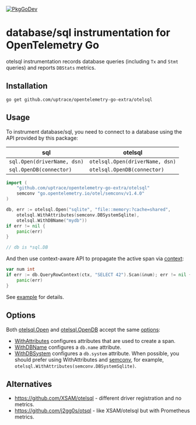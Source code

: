[![PkgGoDev](https://pkg.go.dev/badge/github.com/uptrace/opentelemetry-go-extra/otelsql)](https://pkg.go.dev/github.com/uptrace/opentelemetry-go-extra/otelsql)

# database/sql instrumentation for OpenTelemetry Go

otelsql instrumentation records database queries (including `Tx` and `Stmt` queries) and reports
`DBStats` metrics.

## Installation

```shell
go get github.com/uptrace/opentelemetry-go-extra/otelsql
```

## Usage

To instrument database/sql, you need to connect to a database using the API provided by this
package:

| sql                         | otelsql                         |
| --------------------------- | ------------------------------- |
| `sql.Open(driverName, dsn)` | `otelsql.Open(driverName, dsn)` |
| `sql.OpenDB(connector)`     | `otelsql.OpenDB(connector)`     |

```go
import (
	"github.com/uptrace/opentelemetry-go-extra/otelsql"
	semconv "go.opentelemetry.io/otel/semconv/v1.4.0"
)

db, err := otelsql.Open("sqlite", "file::memory:?cache=shared",
	otelsql.WithAttributes(semconv.DBSystemSqlite),
	otelsql.WithDBName("mydb"))
if err != nil {
	panic(err)
}

// db is *sql.DB
```

And then use context-aware API to propagate the active span via
[context](https://docs.uptrace.dev/guide/go.html#context):

```go
var num int
if err := db.QueryRowContext(ctx, "SELECT 42").Scan(&num); err != nil {
	panic(err)
}
```

See [example](/example/) for details.

## Options

Both [otelsql.Open](https://pkg.go.dev/github.com/uptrace/opentelemetry-go-extra/otelsql#Open) and
[otelsql.OpenDB](https://pkg.go.dev/github.com/uptrace/opentelemetry-go-extra/otelsql#OpenDB) accept
the same [options](https://pkg.go.dev/github.com/uptrace/opentelemetry-go-extra/otelsql#Option):

- [WithAttributes](https://pkg.go.dev/github.com/uptrace/opentelemetry-go-extra/otelsql#WithAttributes)
  configures attributes that are used to create a span.
- [WithDBName](https://pkg.go.dev/github.com/uptrace/opentelemetry-go-extra/otelsql#WithDBName)
  configures a `db.name` attribute.
- [WithDBSystem](https://pkg.go.dev/github.com/uptrace/opentelemetry-go-extra/otelsql#WithDBSystem)
  configures a `db.system` attribute. When possible, you should prefer using WithAttributes and
  [semconv](https://pkg.go.dev/go.opentelemetry.io/otel/semconv/v1.4.0), for example,
  `otelsql.WithAttributes(semconv.DBSystemSqlite)`.

## Alternatives

- https://github.com/XSAM/otelsql - different driver registration and no metrics.
- https://github.com/j2gg0s/otsql - like XSAM/otelsql but with Prometheus metrics.
